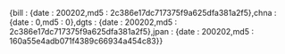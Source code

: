 {bill : {date : 200202,md5 : 	2c386e17dc717375f9a625dfa381a2f5},chna : {date : 0,md5 : 0},dgts : {date : 200202,md5 : 	2c386e17dc717375f9a625dfa381a2f5},jpan : {date : 200202,md5 : 	160a55e4adb071f4389c66934a454c83}}
